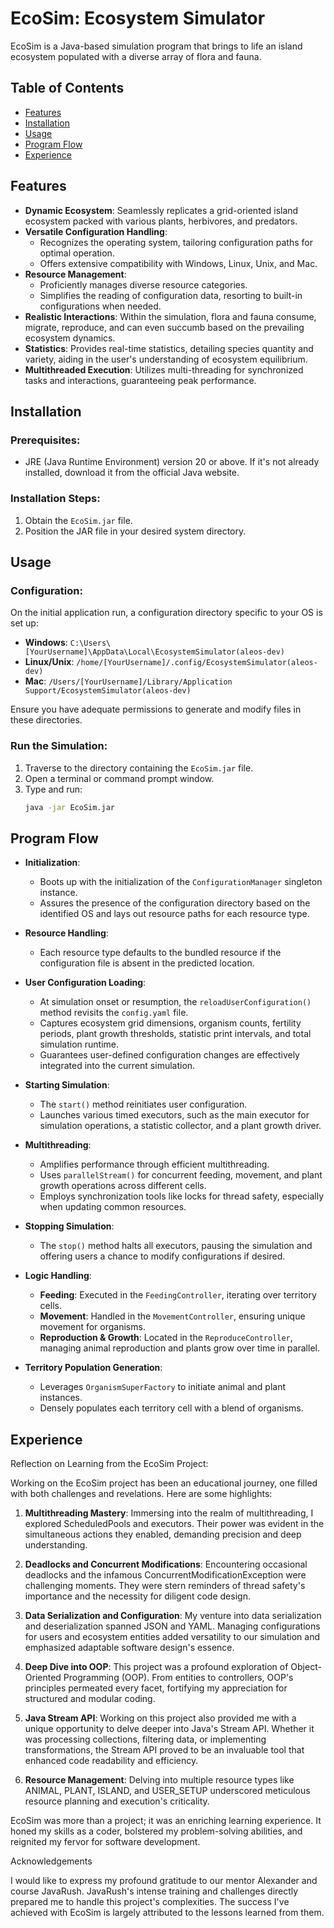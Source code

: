 # EcoSim: Ecosystem Simulator

EcoSim is a Java-based simulation program that brings to life an island ecosystem populated with a diverse array of flora and fauna.

## Table of Contents

- [Features](#features)
- [Installation](#installation)
- [Usage](#usage)
- [Program Flow](#Program-Flow)
- [Experience](#experience)

## Features

- **Dynamic Ecosystem**: Seamlessly replicates a grid-oriented island ecosystem packed with various plants, herbivores, and predators.
- **Versatile Configuration Handling**:
   - Recognizes the operating system, tailoring configuration paths for optimal operation.
   - Offers extensive compatibility with Windows, Linux, Unix, and Mac.
- **Resource Management**:
   - Proficiently manages diverse resource categories. 
   - Simplifies the reading of configuration data, resorting to built-in configurations when needed.
- **Realistic Interactions**: Within the simulation, flora and fauna consume, migrate, reproduce, and can even succumb based on the prevailing ecosystem dynamics.
- **Statistics**: Provides real-time statistics, detailing species quantity and variety, aiding in the user's understanding of ecosystem equilibrium.
- **Multithreaded Execution**: Utilizes multi-threading for synchronized tasks and interactions, guaranteeing peak performance.

## Installation

### Prerequisites:

- JRE (Java Runtime Environment) version 20 or above. If it's not already installed, download it from the official Java website.

### Installation Steps:

1. Obtain the `EcoSim.jar` file.
2. Position the JAR file in your desired system directory.

## Usage

### Configuration:

On the initial application run, a configuration directory specific to your OS is set up:

- **Windows**: `C:\Users\[YourUsername]\AppData\Local\EcosystemSimulator(aleos-dev)`
- **Linux/Unix**: `/home/[YourUsername]/.config/EcosystemSimulator(aleos-dev)`
- **Mac**: `/Users/[YourUsername]/Library/Application Support/EcosystemSimulator(aleos-dev)`

Ensure you have adequate permissions to generate and modify files in these directories.

### Run the Simulation:

1. Traverse to the directory containing the `EcoSim.jar` file.
2. Open a terminal or command prompt window.
3. Type and run:
   ```bash
   java -jar EcoSim.jar
   ```

## Program Flow

- **Initialization**:
   - Boots up with the initialization of the `ConfigurationManager` singleton instance.
   - Assures the presence of the configuration directory based on the identified OS and lays out resource paths for each resource type.

- **Resource Handling**:
   - Each resource type defaults to the bundled resource if the configuration file is absent in the predicted location.

- **User Configuration Loading**:
   - At simulation onset or resumption, the `reloadUserConfiguration()` method revisits the `config.yaml` file.
   - Captures ecosystem grid dimensions, organism counts, fertility periods, plant growth thresholds, statistic print intervals, and total simulation runtime. 
   - Guarantees user-defined configuration changes are effectively integrated into the current simulation.

- **Starting Simulation**:
   - The `start()` method reinitiates user configuration.
   - Launches various timed executors, such as the main executor for simulation operations, a statistic collector, and a plant growth driver.

- **Multithreading**:
   - Amplifies performance through efficient multithreading.
   - Uses `parallelStream()` for concurrent feeding, movement, and plant growth operations across different cells.
   - Employs synchronization tools like locks for thread safety, especially when updating common resources.

- **Stopping Simulation**:
   - The `stop()` method halts all executors, pausing the simulation and offering users a chance to modify configurations if desired.

- **Logic Handling**:
   - **Feeding**: Executed in the `FeedingController`, iterating over territory cells.
   - **Movement**: Handled in the `MovementController`, ensuring unique movement for organisms.
   - **Reproduction & Growth**: Located in the `ReproduceController`, managing animal reproduction and plants grow over time in parallel.

- **Territory Population Generation**:
   - Leverages `OrganismSuperFactory` to initiate animal and plant instances.
   - Densely populates each territory cell with a blend of organisms.

## Experience

Reflection on Learning from the EcoSim Project:

Working on the EcoSim project has been an educational journey, one filled with both challenges and revelations. Here are some highlights:

1. **Multithreading Mastery**: Immersing into the realm of multithreading, I explored ScheduledPools and executors. Their power was evident in the simultaneous actions they enabled, demanding precision and deep understanding.

2. **Deadlocks and Concurrent Modifications**: Encountering occasional deadlocks and the infamous ConcurrentModificationException were challenging moments. They were stern reminders of thread safety's importance and the necessity for diligent code design.

3. **Data Serialization and Configuration**: My venture into data serialization and deserialization spanned JSON and YAML. Managing configurations for users and ecosystem entities added versatility to our simulation and emphasized adaptable software design's essence.

4. **Deep Dive into OOP**: This project was a profound exploration of Object-Oriented Programming (OOP). From entities to controllers, OOP's principles permeated every facet, fortifying my appreciation for structured and modular coding.

5. **Java Stream API**: Working on this project also provided me with a unique opportunity to delve deeper into Java's Stream API. Whether it was processing collections, filtering data, or implementing transformations, the Stream API proved to be an invaluable tool that enhanced code readability and efficiency.

6. **Resource Management**: Delving into multiple resource types like ANIMAL, PLANT, ISLAND, and USER_SETUP underscored meticulous resource planning and execution's criticality.

EcoSim was more than a project; it was an enriching learning experience. It honed my skills as a coder, bolstered my problem-solving abilities, and reignited my fervor for software development.

Acknowledgements

I would like to express my profound gratitude to our mentor Alexander and course JavaRush. JavaRush's intense training and challenges directly prepared me to handle this project's complexities. The success I've achieved with EcoSim is largely attributed to the lessons learned from them.
